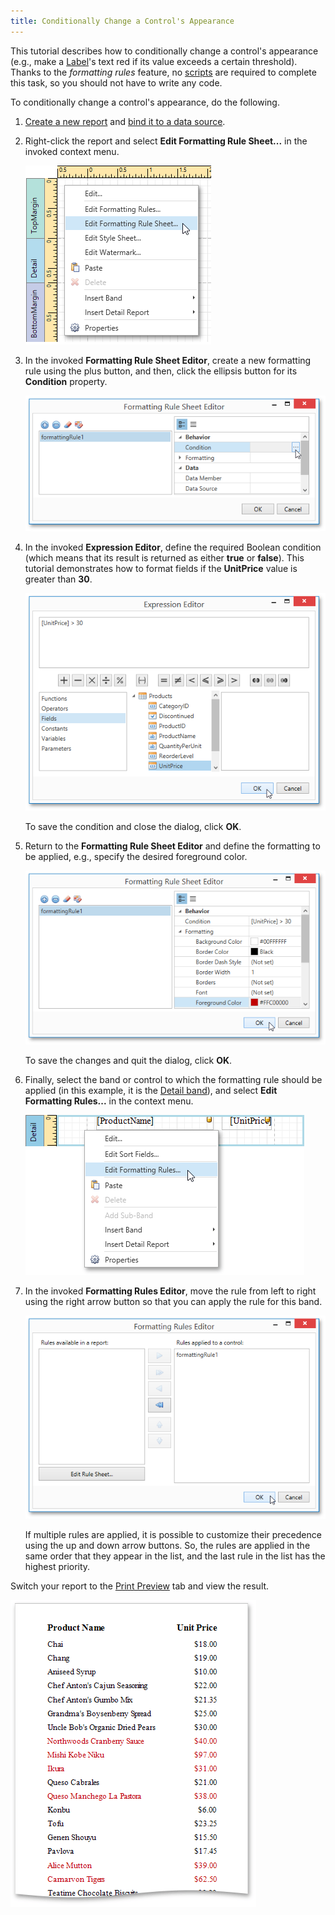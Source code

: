 ```yaml
---
title: Conditionally Change a Control's Appearance
---
```

This tutorial describes how to conditionally change a control's appearance (e.g., make a [Label](../../../../../../interface-elements-for-desktop/articles/report-designer/report-designer-for-wpf/report-elements/report-controls.md)'s text red if its value exceeds a certain threshold). Thanks to the _formatting rules_ feature, no [scripts](../../../../../../interface-elements-for-desktop/articles/report-designer/report-designer-for-wpf/creating-reports/scripting.md) are required to complete this task, so you should not have to write any code.

To conditionally change a control's appearance, do the following.
1. [Create a new report](../../../../../../interface-elements-for-desktop/articles/report-designer/report-designer-for-wpf/creating-reports/basic-operations/create-a-new-report.md) and [bind it to a data source](../../../../../../interface-elements-for-desktop/articles/report-designer/report-designer-for-wpf/creating-reports/providing-data/binding-a-report-to-data.md).
2. Right-click the report and select **Edit Formatting Rule Sheet...** in the invoked context menu.
	
	![EUD_WpfReportDesigner_CondFormatting_1](../../../../../images/Img123651.png)
3. In the invoked **Formatting Rule Sheet Editor**, create a new formatting rule using the plus button, and then, click the ellipsis button for its **Condition** property.
	
	![EUD_WpfReportDesigner_CondFormatting_2](../../../../../images/Img123652.png)
4. In the invoked **Expression Editor**, define the required Boolean condition (which means that its result is returned as either **true** or **false**). This tutorial demonstrates how to format fields if the **UnitPrice** value is greater than **30**.
	
	![EUD_WpfReportDesigner_CondFormatting_3](../../../../../images/Img123653.png)
	
	To save the condition and close the dialog, click **OK**.
5. Return to the **Formatting Rule Sheet Editor** and define the formatting to be applied, e.g., specify the desired foreground color.
	
	![EUD_WpfReportDesigner_CondFormatting_4](../../../../../images/Img123654.png)
	
	To save the changes and quit the dialog, click **OK**.
6. Finally, select the band or control to which the formatting rule should be applied (in this example, it is the [Detail band](../../../../../../interface-elements-for-desktop/articles/report-designer/report-designer-for-wpf/report-elements/report-bands.md)), and select **Edit Formatting Rules...** in the context menu.
	
	![EUD_WpfReportDesigner_CondFormatting_5](../../../../../images/Img123655.png)
7. In the invoked **Formatting Rules Editor**, move the rule from left to right using the right arrow button so that you can apply the rule for this band.
	
	![EUD_WpfReportDesigner_CondFormatting_6](../../../../../images/Img123656.png)
	
	If multiple rules are applied, it is possible to customize their precedence using the up and down arrow buttons. So, the rules are applied in the same order that they appear in the list, and the last rule in the list has the highest priority.

Switch your report to the [Print Preview](../../../../../../interface-elements-for-desktop/articles/report-designer/report-designer-for-wpf/document-preview.md) tab and view the result.

![EUD_WpfReportDesigner_CondFormatting_Result](../../../../../images/Img123657.png)